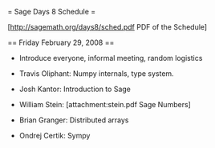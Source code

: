 = Sage Days 8 Schedule =

[http://sagemath.org/days8/sched.pdf PDF of the Schedule]

== Friday February 29, 2008 ==

 * Introduce everyone, informal meeting, random logistics

 * Travis Oliphant: Numpy internals, type system.

 * Josh Kantor: Introduction to Sage

 * William Stein: [attachment:stein.pdf Sage Numbers]

 * Brian Granger: Distributed arrays

 * Ondrej Certik: Sympy

 
